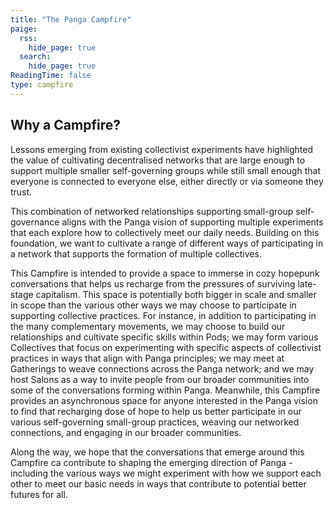 ```yaml
---
title: "The Panga Campfire"
paige:
  rss:
    hide_page: true
  search:
    hide_page: true
ReadingTime: false
type: campfire
---
```


## Why a Campfire?

Lessons emerging from existing collectivist experiments have highlighted the value of cultivating decentralised networks that are large enough to support multiple smaller self-governing groups while still small enough that everyone is connected to everyone else, either directly or via someone they trust.

This combination of networked relationships supporting small-group self-governance aligns with the Panga vision of supporting multiple experiments that each explore how to collectively meet our daily needs. Building on this foundation, we want to cultivate a range of different ways of participating in a network that supports the formation of multiple collectives.

This Campfire is intended to provide a space to immerse in cozy hopepunk conversations that helps us recharge from the pressures of surviving late-stage capitalism. This space is potentially both bigger in scale and smaller in scope than the various other ways we may choose to participate in supporting collective practices. For instance, in addition to participating in the many complementary movements, we may choose to build our relationships and cultivate specific skills within Pods; we may form various Collectives that focus on experimenting with specific aspects of collectivist practices in ways that align with Panga principles; we may meet at Gatherings to weave connections across the Panga network; and we may host Salons as a way to invite people from our broader communities into some of the conversations forming within Panga. Meanwhile, this Campfire provides an asynchronous space for anyone interested in the Panga vision to find that recharging dose of hope to help us better participate in our various self-governing small-group practices, weaving our networked connections, and engaging in our broader communities.

Along the way, we hope that the conversations that emerge around this Campfire ca contribute to shaping the emerging direction of Panga - including the various ways we might experiment with how we support each other to meet our basic needs in ways that contribute to potential better futures for all.
